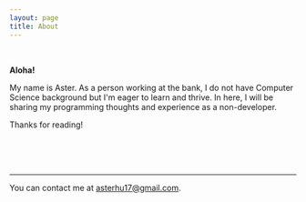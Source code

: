 ```yaml
---
layout: page
title: About
---
```


<br/>

**Aloha!**

My name is Aster. As a person working at the bank, I do not have Computer Science background but I'm eager to learn and thrive.
In here, I will be sharing my programming thoughts and experience as a non-developer.

Thanks for reading!

<br><br><br>
<hr>

You can contact me at [asterhu17@gmail.com](mailto:asterhu17@gmail.com).
